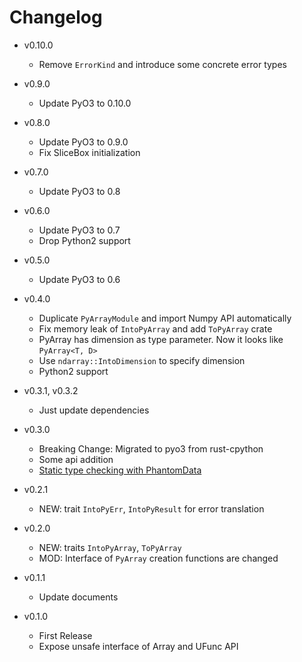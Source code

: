 # Changelog
- v0.10.0
  - Remove `ErrorKind` and introduce some concrete error types

- v0.9.0
  - Update PyO3 to 0.10.0

- v0.8.0
  - Update PyO3 to 0.9.0
  - Fix SliceBox initialization

- v0.7.0
  - Update PyO3 to 0.8

- v0.6.0
  - Update PyO3 to 0.7
  - Drop Python2 support

- v0.5.0
  - Update PyO3 to 0.6

- v0.4.0
  - Duplicate `PyArrayModule` and import Numpy API automatically
  - Fix memory leak of `IntoPyArray` and add `ToPyArray` crate
  - PyArray has dimension as type parameter. Now it looks like `PyArray<T, D>`
  - Use `ndarray::IntoDimension` to specify dimension
  - Python2 support

- v0.3.1, v0.3.2
  - Just update dependencies

- v0.3.0
  - Breaking Change: Migrated to pyo3 from rust-cpython
  - Some api addition
  - [Static type checking with PhantomData](https://github.com/rust-numpy/rust-numpy/pull/41)

- v0.2.1
  - NEW: trait `IntoPyErr`, `IntoPyResult` for error translation

- v0.2.0
  - NEW: traits `IntoPyArray`, `ToPyArray`
  - MOD: Interface of `PyArray` creation functions are changed

- v0.1.1
  - Update documents

- v0.1.0
  - First Release
  - Expose unsafe interface of Array and UFunc API
